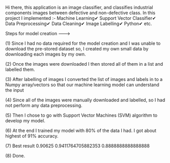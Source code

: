 Hi there, this application is an image classifier, and classifies industrial components images between defective and non-defective class. In this project I implemented :-
Machine Learning✔
Support Vector Classifier✔
Data Preprocessing✔
Data Cleaning✔
Image Labelling✔
Python✔
etc.



Steps for model creation --->

(1) Since I had no data required for the model creation and I was unable to download
    the pre-stored dataset so, I created my own small data by downloading each images by my own.

(2) Once the images were downloaded I then stored all of them in a list and
    labelled them.

(3) After labelling of images I converted the list of images and labels in to a
    Numpy array/vectors so that our machine learning model can understand the input 

(4) Since all of the images were manually downloaded and labelled, so I had not perform any
    data preprocessing.     

(5) Then I chose to go with Support Vector Machines (SVM) algorithm to develop my
    model.

(6) At the end I trained my model with 80% of the data I had. I got about highest of 91% accuracy.

(7) Best result 0.90625 0.9411764705882353 0.8888888888888888

(8) Done.
